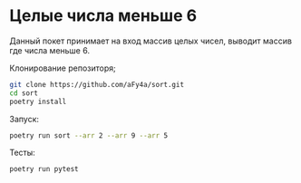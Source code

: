 # Целые числа меньше 6

Данный покет принимает на вход массив целых чисел, выводит массив где числа меньше 6.


Клонирование репозиторя;
```bash
git clone https://github.com/aFy4a/sort.git
cd sort
poetry install
```

Запуск:
```bash
poetry run sort --arr 2 --arr 9 --arr 5
```

Тесты:
```bash
poetry run pytest
```
